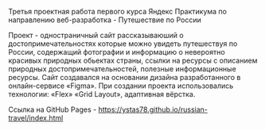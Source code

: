 Третья проектная работа первого курса Яндекс Практикума по направлению веб-разработка - Путешествие по России

Проект - одностраничный сайт рассказываюший о достопримечательностях которые можно увидеть путешествуя по России, содержащий фотографии и информацию о невероятно красивых природных обьектах страны, ссылки на ресурсы с описанием природных достопримечательностей, полезные информационные ресурсы. Сайт создавался на основании дизайна разработанного в онлайн-сервисе «Figma». При создании проекта использовались технологии: «Flex» «Grid Layout», адаптивная вёрстка.

Ссылка на GitHub Pages - https://ystas78.github.io/russian-travel/index.html 